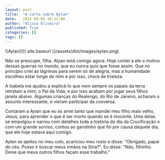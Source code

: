 ```yaml
---
layout: post
title:  "A carta sobre Aylan"
date:   2015-09-09 10:12:00
author: "Alissa Oliveira"
published: True
categories: []
tags: []
---
```

![Aylan]({{ site.baseurl }}/assets/dist/images/aylan.png)
</br>

Não se preocupe, filha. Alyan está comigo agora. Hoje contei a ele o motivo dessas guerras no mundo, que eu nunca quis que fosse assim. Que no princípio criei as lágrimas para serem só de alegria, mas a humanidade escolheu estar longe de mim e por isso, chora de tristeza. 

A Isabela me ajudou a explicá-lo que nem sempre os papais da terra retratam a mim, o Pai da Vida, e por isso acabam por jogar seus filhos janela abaixo. Algumas crianças do Realengo, do Rio de Janeiro, acharam o assunto interessante, e vieram participar da conversa. 

Contaram a Aylan que eu as amei tanto que mandei meu filho mais velho, Jesus, para aprender o que é ser morto quando se é inocente. Uma delas se empolgou e narrou com detalhes toda a história do dia da Crucificação e com um grande sorriso, contou ao garotinho que foi por causa daquele dia, que ele hoje estava aqui comigo. 

Aylan se ajeitou no meu colo, acariciou meu rosto e disse: "Obrigado, papai do céu. Posso ir buscar meus irmãos na Síria?". Eu disse: "Não, filhinho. Deixe que meus outros filhos façam esse trabalho."

</br>
